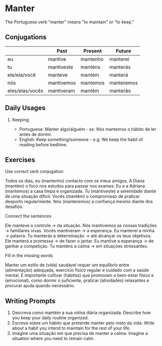 # Manter

The Portuguese verb "manter" means "to maintain" or "to keep."

## Conjugations

|                 | Past       | Present  | Future     |
| --------------- | ---------- | -------- | ---------- |
| eu              | mantive    | mantenho | manterei   |
| tu              | mantiveste | manténs  | manterás   |
| ele/ela/você    | manteve    | mantém   | manterá    |
| nós             | mantivemos | mantemos | manteremos |
| eles/elas/vocês | mantiveram | mantêm   | manterão   |

## Daily Usages

1. Keeping:

   - Portuguese: Manter algo/alguém - ex: Nós mantemos o hábito de ler antes de dormir.
   - English: Keep something/someone - e.g: We keep the habit of reading before bedtime.

## Exercises

Use correct verb conjugation

Todos os dias, eu (mantenho) contacto com os meus amigos.
A Diana (mantém) o foco nos estudos para passar nos exames.
Eu e a Adriana (mantemos) a casa limpa e organizada.
Tu (mantiveste) a serenidade diante de uma situação difícil.
Vocês (mantêm) o compromisso de praticar desporto regularmente.
Nós (manteremos) a confiança mesmo diante dos desafios.

Connect the sentences

Ele manteve o controle -> da situação.
Nós mantivemos as nossas tradições -> familiares vivas.
Vocês mantiveram -> a esperança.
Eu manterei a minha -> palavra.
Tu manterás a determinação -> até alcançar os teus objetivos.
Ele manterá a promessa -> de fazer o jantar.
Eu mantive a esperança -> de ganhar a competição.
Tu manténs a calma -> em situações stressantes.

Fill in the missing words

Manter um estilo de (vida) saudável requer um equilíbrio entre (alimentação) adequada, exercício físico regular e cuidado com a saúde mental. É importante cultivar (hábitos) que promovam o bem-estar físico e (emocional), como dormir o suficiente, praticar (atividades) relaxantes e procurar ajuda quando necessário.

## Writing Prompts

1. Descreva como mantém a sua rotina diária organizada. Describe how you keep your daily routine organized.
2. Escreva sobre um hábito que pretende manter pelo resto da vida. Write about a habit you intend to maintain for the rest of your life.
3. Imagine uma situação em que precisa de manter a calma. Imagine a situation where you need to remain calm.
